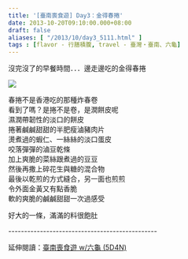 ```yaml
---
title: '[臺南喪食遊] Day3：金得春捲'
date: 2013-10-20T09:10:00.000+08:00
draft: false
aliases: [ "/2013/10/day3_5111.html" ]
tags : [flavor - 行膳積腹, travel - 臺灣・臺南、六龜]
---
```


沒完沒了的早餐時間．．．邊走邊吃的金得春捲  

[![](https://3.bp.blogspot.com/-IXPS-r7UcU0/XCRLVKKlENI/AAAAAAAAB_0/nySaBbiKUqYmj_EFM6ILysF2Ih2K3UvwgCLcBGAs/s640/56.jpg)](https://3.bp.blogspot.com/-IXPS-r7UcU0/XCRLVKKlENI/AAAAAAAAB_0/nySaBbiKUqYmj_EFM6ILysF2Ih2K3UvwgCLcBGAs/s1600/56.jpg)

春捲不是香港吃的那種炸春卷  
看到了嗎？是捲不是卷，是潤餅皮呢  
濕潤帶韌性的淡口的餅皮  
捲著鹹鹹甜甜的半肥瘦滷豬肉片  
燙煮過的蝦仁、一絲絲的淡口蛋皮  
咬落彈彈的滷豆乾條  
加上爽脆的菜絲跟煮過的豆豆  
然後再撒上碎花生與糖的混合物  
最後以乾煎的方式縫合，另一面也煎煎  
令外面金黃又有點香脆  
軟的爽脆的鹹鹹甜甜一次過感受  
  
  
好大的一條，滿滿的料很飽肚  
  
\-----------------------------------------------  
  
延伸閱讀：[臺南喪食遊 w/六龜 (5D4N)](http://www.hidie.net/2013/10/w-5d4n.html)